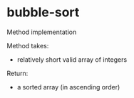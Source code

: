 # bubble-sort
Method implementation

Method takes:
  - relatively short valid array of integers

Return:
  - a sorted array (in ascending order)